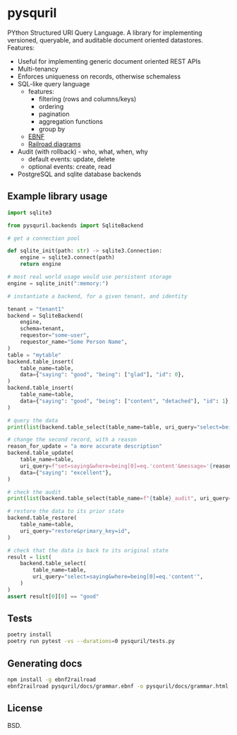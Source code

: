
# pysquril

PYthon Structured URI Query Language. A library for implementing versioned, queryable, and auditable document oriented datastores. Features:

* Useful for implementing generic document oriented REST APIs
* Multi-tenancy
* Enforces uniqueness on records, otherwise schemaless
* SQL-like query language
  * features:
    * filtering (rows and columns/keys)
    * ordering
    * pagination
    * aggregation functions
    * group by
  * [EBNF](https://github.com/unioslo/pysquril/blob/master/docs/grammar.ebnf)
  * [Railroad diagrams](https://unioslo.github.io/pysquril/grammar.html)
* Audit (with rollback) - who, what, when, why
  * default events: update, delete
  * optional events: create, read
* PostgreSQL and sqlite database backends

## Example library usage

```python
import sqlite3

from pysquril.backends import SqliteBackend

# get a connection pool

def sqlite_init(path: str) -> sqlite3.Connection:
    engine = sqlite3.connect(path)
    return engine

# most real world usage would use persistent storage
engine = sqlite_init(":memory:")

# instantiate a backend, for a given tenant, and identity

tenant = "tenant1"
backend = SqliteBackend(
    engine,
    schema=tenant,
    requestor="some-user",
    requestor_name="Some Person Name",
)
table = "mytable"
backend.table_insert(
    table_name=table,
    data={"saying": "good", "being": ["glad"], "id": 0},
)
backend.table_insert(
    table_name=table,
    data={"saying": "good", "being": ["content", "detached"], "id": 1},
)

# query the data
print(list(backend.table_select(table_name=table, uri_query="select=being")))

# change the second record, with a reason
reason_for_update = "a more accurate description"
backend.table_update(
    table_name=table,
    uri_query=f"set=saying&where=being[0]=eq.'content'&message='{reason_for_update}'",
    data={"saying": "excellent"},
)

# check the audit
print(list(backend.table_select(table_name=f"{table}_audit", uri_query="")))

# restore the data to its prior state
backend.table_restore(
    table_name=table,
    uri_query="restore&primary_key=id",
)

# check that the data is back to its original state
result = list(
    backend.table_select(
        table_name=table,
        uri_query="select=saying&where=being[0]=eq.'content'",
    )
)
assert result[0][0] == "good"
```

## Tests

```bash
poetry install
poetry run pytest -vs --durations=0 pysquril/tests.py
```

## Generating docs

```bash
npm install -g ebnf2railroad
ebnf2railroad pysquril/docs/grammar.ebnf -o pysquril/docs/grammar.html
```

## License

BSD.
